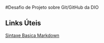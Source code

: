 
#Desafio de Projeto sobre Git/GitHub da DIO

## Links Úteis
[Sintaxe Basica Markdown](https://www.markdownguide.org/basic-syntax/)
